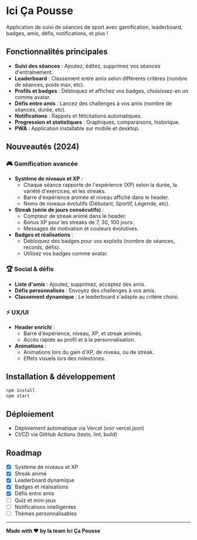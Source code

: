 # Ici Ça Pousse

Application de suivi de séances de sport avec gamification, leaderboard, badges, amis, défis, notifications, et plus !

## Fonctionnalités principales

- **Suivi des séances** : Ajoutez, éditez, supprimez vos séances d'entraînement.
- **Leaderboard** : Classement entre amis selon différents critères (nombre de séances, poids max, etc).
- **Profils et badges** : Débloquez et affichez vos badges, choisissez-en un comme avatar.
- **Défis entre amis** : Lancez des challenges à vos amis (nombre de séances, durée, etc).
- **Notifications** : Rappels et félicitations automatiques.
- **Progression et statistiques** : Graphiques, comparaisons, historique.
- **PWA** : Application installable sur mobile et desktop.

## Nouveautés (2024)

### 🎮 Gamification avancée
- **Système de niveaux et XP** :
  - Chaque séance rapporte de l'expérience (XP) selon la durée, la variété d'exercices, et les streaks.
  - Barre d'expérience animée et niveau affiché dans le header.
  - Noms de niveaux évolutifs (Débutant, Sportif, Légende, etc).
- **Streak (série de jours consécutifs)** :
  - Compteur de streak animé dans le header.
  - Bonus XP pour les streaks de 7, 30, 100 jours.
  - Messages de motivation et couleurs évolutives.
- **Badges et réalisations** :
  - Débloquez des badges pour vos exploits (nombre de séances, records, défis).
  - Utilisez vos badges comme avatar.

### 🏆 Social & défis
- **Liste d'amis** : Ajoutez, supprimez, acceptez des amis.
- **Défis personnalisés** : Envoyez des challenges à vos amis.
- **Classement dynamique** : Le leaderboard s'adapte au critère choisi.

### ⚡️ UX/UI
- **Header enrichi** :
  - Barre d'expérience, niveau, XP, et streak animés.
  - Accès rapide au profil et à la personnalisation.
- **Animations** :
  - Animations lors du gain d'XP, de niveau, ou de streak.
  - Effets visuels lors des milestones.

## Installation & développement

```bash
npm install
npm start
```

## Déploiement
- Déploiement automatique via Vercel (voir vercel.json)
- CI/CD via GitHub Actions (tests, lint, build)

## Roadmap
- [x] Système de niveaux et XP
- [x] Streak animé
- [x] Leaderboard dynamique
- [x] Badges et réalisations
- [x] Défis entre amis
- [ ] Quiz et mini-jeux
- [ ] Notifications intelligentes
- [ ] Thèmes personnalisables

---

**Made with ❤️ by la team Ici Ça Pousse**
